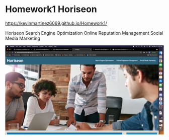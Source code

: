 # Homework1 Horiseon 

https://kevinmartinez6069.github.io/Homework1/

Horiseon Search Engine Optimization Online Reputation Management Social Media Marketing

![screenshot](./Horiseon.png)